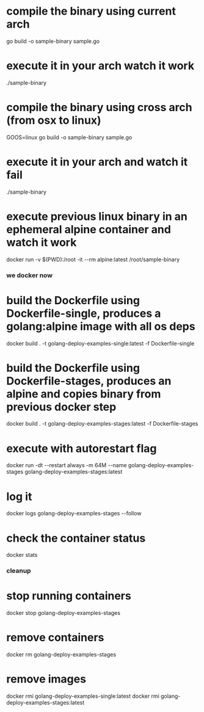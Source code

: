 # compile the binary using current arch
go build -o sample-binary sample.go

# execute it in your arch watch it work
./sample-binary

# compile the binary using cross arch (from osx to linux)
GOOS=linux go build -o sample-binary sample.go

# execute it in your arch and watch it fail
./sample-binary

# execute previous linux binary in an ephemeral alpine container and watch it work
docker run -v $(PWD):/root  -it --rm alpine:latest /root/sample-binary

### we docker now

# build the Dockerfile using Dockerfile-single, produces a golang:alpine image with all os deps
docker build . -t golang-deploy-examples-single:latest -f Dockerfile-single

# build the Dockerfile using Dockerfile-stages, produces an alpine and copies binary from previous docker step
docker build . -t golang-deploy-examples-stages:latest -f Dockerfile-stages

# execute with autorestart flag
docker run -dt --restart always -m 64M --name golang-deploy-examples-stages golang-deploy-examples-stages:latest

# log it
docker logs golang-deploy-examples-stages --follow

# check the container status
docker stats

### cleanup

# stop running containers
docker stop golang-deploy-examples-stages

# remove containers
docker rm golang-deploy-examples-stages

# remove images
docker rmi golang-deploy-examples-single:latest
docker rmi golang-deploy-examples-stages:latest
